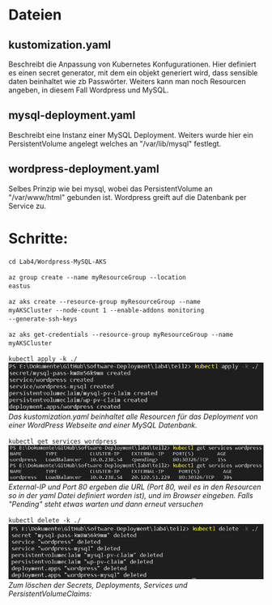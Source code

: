 # Dateien
## kustomization.yaml <br />
Beschreibt die Anpassung von Kubernetes Konfugurationen. Hier definiert es einen secret generator, mit dem ein objekt generiert wird, dass sensible daten beinhaltet wie zb Passwörter. Weiters kann man noch Resourcen angeben, in diesem Fall Wordpress und MySQL.

## mysql-deployment.yaml <br />
Beschreibt eine Instanz einer MySQL Deployment. Weiters wurde hier ein PersistentVolume angelegt welches an "/var/lib/mysql" festlegt.

## wordpress-deployment.yaml <br />
Selbes Prinzip wie bei mysql, wobei das PersistentVolume an "/var/www/html" gebunden ist. Wordpress greift auf die Datenbank per Service zu.


# Schritte:
<code>cd Lab4/Wordpress-MySQL-AKS</code>

<code>az group create --name myResourceGroup --location eastus</code>

<code>az aks create --resource-group myResourceGroup --name myAKSCluster --node-count 1 --enable-addons monitoring --generate-ssh-keys</code>

<code>az aks get-credentials --resource-group myResourceGroup --name myAKSCluster</code>

<code>kubectl apply -k ./</code>  
![alt text](https://github.com/TheRealDealveloper/Software-Deployment/blob/main/Lab4/Pictures/kube%20apply.png)  
*Das kustomization.yaml beinhaltet alle Resourcen für das Deployment von einer WordPress Webseite and einer MySQL Datenbank.*

<code>kubectl get services wordpress</code>  
![alt text](https://github.com/TheRealDealveloper/Software-Deployment/blob/main/Lab4/Pictures/kube%20get%20service.png)  
*External-IP und Port 80 ergeben die URL (Port 80, weil es in den Resourcen so in der yaml Datei definiert worden ist), und im Browser eingeben. Falls "Pending" steht etwas warten und dann erneut versuchen*

<code>kubectl delete -k ./</code>  
![alt text](https://github.com/TheRealDealveloper/Software-Deployment/blob/main/Lab4/Pictures/kube%20delete.png)  
*Zum löschen der Secrets, Deployments, Services und PersistentVolumeClaims:*
